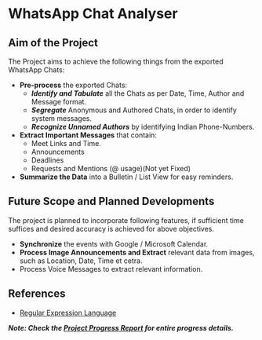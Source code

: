# WhatsApp Chat Analyser

## Aim of the Project
The Project aims to achieve the following things from the exported WhatsApp Chats:
- **Pre-process** the exported Chats:
  - ***Identify and Tabulate*** all the Chats as per Date, Time, Author and Message format.
  - ***Segregate*** Anonymous and Authored Chats, in order to identify system messages.
  - ***Recognize Unnamed Authors*** by identifying Indian Phone-Numbers.
- **Extract Important Messages** that contain:
  - Meet Links and Time.
  - Announcements
  - Deadlines
  - Requests and Mentions (@ usage)(Not yet Fixed)
- **Summarize the Data** into a Bulletin / List View for easy reminders.

## Future Scope and Planned Developments
The project is planned to incorporate following features, if sufficient time suffices and desired accuracy is achieved for above objectives.
- **Synchronize** the events with Google / Microsoft Calendar.
- **Process Image Announcements and Extract** relevant data from images, such as Location, Date, Time et cetra.
- Process Voice Messages to extract relevant information.

## References
- [Regular Expression Language](https://docs.microsoft.com/en-us/dotnet/standard/base-types/regular-expression-language-quick-reference?redirectedfrom=MSDN)

***Note: Check the [Project Progress Report](/Project_Progress.md) for entire progress details.***
